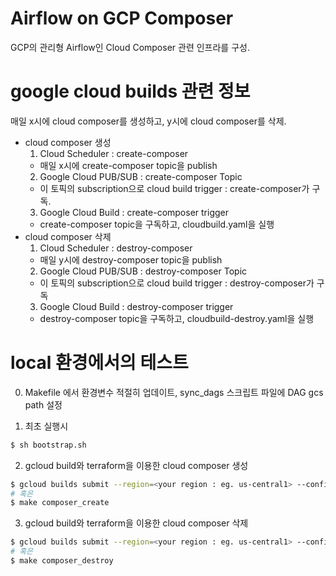 # Airflow on GCP Composer
GCP의 관리형 Airflow인 Cloud Composer 관련 인프라를 구성.

# google cloud builds 관련 정보
매일 x시에 cloud composer를 생성하고, y시에 cloud composer를 삭제.
* cloud composer 생성
  1. Cloud Scheduler : create-composer
    - 매일 x시에 create-composer topic을 publish
  2. Google Cloud PUB/SUB : create-composer Topic
    - 이 토픽의 subscription으로 cloud build trigger : create-composer가 구독.
  3. Google Cloud Build : create-composer trigger
    - create-composer topic을 구독하고, cloudbuild.yaml을 실행
* cloud composer 삭제
  1. Cloud Scheduler : destroy-composer
    - 매일 y시에 destroy-composer topic을 publish
  2. Google Cloud PUB/SUB : destroy-composer Topic
    - 이 토픽의 subscription으로 cloud build trigger : destroy-composer가 구독
  3. Google Cloud Build : destroy-composer trigger
    - destroy-composer topic을 구독하고, cloudbuild-destroy.yaml을 실행
  

# local 환경에서의 테스트
0. Makefile 에서 환경변수 적절히 업데이트, sync_dags 스크립트 파일에 DAG gcs path 설정


1. 최초 실행시 
```bash
$ sh bootstrap.sh
```

2. gcloud build와 terraform을 이용한 cloud composer 생성
```bash
$ gcloud builds submit --region=<your region : eg. us-central1> --config cloudbuild.yaml
# 혹은
$ make composer_create
```

3. gcloud build와 terraform을 이용한 cloud composer 삭제
```bash
$ gcloud builds submit --region=<your region : eg. us-central1> --config cloudbuild-destroy.yaml
# 혹은
$ make composer_destroy
```